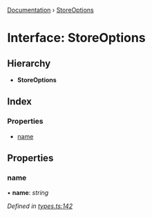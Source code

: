 [Documentation](../README.md) › [StoreOptions](storeoptions.md)

# Interface: StoreOptions

## Hierarchy

* **StoreOptions**

## Index

### Properties

* [name](storeoptions.md#name)

## Properties

###  name

• **name**: *string*

*Defined in [types.ts:142](https://github.com/badbatch/cachemap/blob/6239088/packages/core/src/types.ts#L142)*
